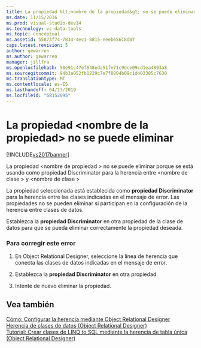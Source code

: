 ```yaml
---
title: La propiedad &lt;nombre de la propiedad&gt; no se puede eliminar | Microsoft Docs
ms.date: 11/15/2016
ms.prod: visual-studio-dev14
ms.technology: vs-data-tools
ms.topic: conceptual
ms.assetid: 55873f74-7834-4ec1-8815-eeeb65618d87
caps.latest.revision: 5
author: gewarren
ms.author: gewarren
manager: jillfra
ms.openlocfilehash: 50e91c47ef848eda51fe71c9dce09cd1ea4893a8
ms.sourcegitcommit: 94b3a052fb1229c7e7f8804b09c1d403385c7630
ms.translationtype: MT
ms.contentlocale: es-ES
ms.lasthandoff: 04/23/2019
ms.locfileid: "68152095"
---
```

# <a name="the-property-ltproperty-namegt-cannot-be-deleted"></a>La propiedad &lt;nombre de la propiedad&gt; no se puede eliminar
[!INCLUDE[vs2017banner](../includes/vs2017banner.md)]

La propiedad \<nombre de propiedad > no se puede eliminar porque se está usando como propiedad Discriminator para la herencia entre \<nombre de clase > y \<nombre de clase >  
  
 La propiedad seleccionada está establecida como **propiedad Discriminator** para la herencia entre las clases indicadas en el mensaje de error. Las propiedades no se pueden eliminar si participan en la configuración de la herencia entre clases de datos.  
  
 Establezca la **propiedad Discriminator** en otra propiedad de la clase de datos para que se pueda eliminar correctamente la propiedad deseada.  
  
### <a name="to-correct-this-error"></a>Para corregir este error  
  
1. En Object Relational Designer, seleccione la línea de herencia que conecta las clases de datos indicadas en el mensaje de error.  
  
2. Establezca la **propiedad Discriminator** en otra propiedad.  
  
3. Intente de nuevo eliminar la propiedad.  
  
## <a name="see-also"></a>Vea también  
 [Cómo: Configurar la herencia mediante Object Relational Designer](../data-tools/how-to-configure-inheritance-by-using-the-o-r-designer.md)   
 [Herencia de clases de datos (Object Relational Designer)](../data-tools/data-class-inheritance-o-r-designer.md)   
 [Tutorial: Crear clases de LINQ to SQL mediante la herencia de tabla única (Object Relational Designer)](../data-tools/walkthrough-creating-linq-to-sql-classes-by-using-single-table-inheritance-o-r-designer.md)
